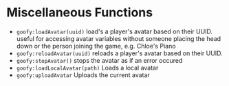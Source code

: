 # Miscellaneous Functions

- `goofy:loadAvatar(uuid)` load's a player's avatar based on their UUID. useful for accessing avatar variables without someone placing the head down or the person joining the game, e.g. Chloe's Piano  
- `goofy:reloadAvatar(uuid)` reloads a player's avatar based on their UUID.  
- `goofy:stopAvatar()` stops the avatar as if an error occured 
- `goofy:loadLocalAvatar(path)` Loads a local avatar 
- `goofy:uploadAvatar` Uploads the current avatar

